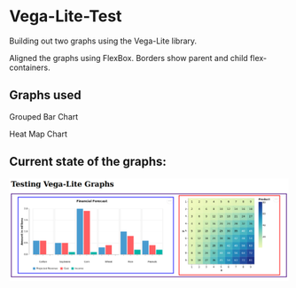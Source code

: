 # Vega-Lite-Test
Building out two graphs using the Vega-Lite library.

Aligned the graphs using FlexBox.  Borders show parent and child flex-containers.

## Graphs used
Grouped Bar Chart

Heat Map Chart

## Current state of the graphs:
![Screenshot of the Graphs](/images/screenshot.png)


